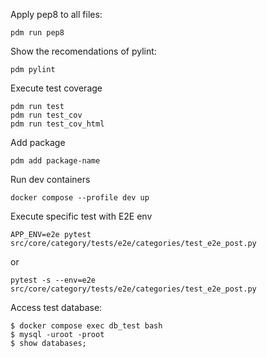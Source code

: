Apply pep8 to all files:
```
pdm run pep8
```
Show the recomendations of pylint:
```
pdm pylint
```

Execute test coverage
```
pdm run test
pdm run test_cov
pdm run test_cov_html
```

Add package
```
pdm add package-name
```

Run dev containers
```
docker compose --profile dev up
```

Execute specific test with E2E env
```
APP_ENV=e2e pytest src/core/category/tests/e2e/categories/test_e2e_post.py
```
or
```
pytest -s --env=e2e src/core/category/tests/e2e/categories/test_e2e_post.py
```


Access test database:
```
$ docker compose exec db_test bash
$ mysql -uroot -proot
$ show databases;
```